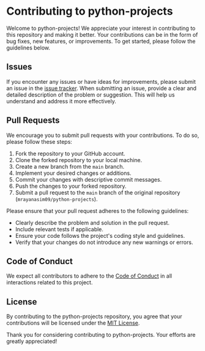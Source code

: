 # Contributing to python-projects

Welcome to python-projects! We appreciate your interest in contributing to this repository and making it better. Your contributions can be in the form of bug fixes, new features, or improvements. To get started, please follow the guidelines below.

## Issues

If you encounter any issues or have ideas for improvements, please submit an issue in the [issue tracker](https://github.com/mrayanasim/python-projects/issues). When submitting an issue, provide a clear and detailed description of the problem or suggestion. This will help us understand and address it more effectively.

## Pull Requests

We encourage you to submit pull requests with your contributions. To do so, please follow these steps:

1. Fork the repository to your GitHub account.
2. Clone the forked repository to your local machine.
3. Create a new branch from the `main` branch.
4. Implement your desired changes or additions.
5. Commit your changes with descriptive commit messages.
6. Push the changes to your forked repository.
7. Submit a pull request to the `main` branch of the original repository (`mrayanasim09/python-projects`).

Please ensure that your pull request adheres to the following guidelines:

- Clearly describe the problem and solution in the pull request.
- Include relevant tests if applicable.
- Ensure your code follows the project's coding style and guidelines.
- Verify that your changes do not introduce any new warnings or errors.

## Code of Conduct

We expect all contributors to adhere to the [Code of Conduct](CODE_OF_CONDUCT.md) in all interactions related to this project.

## License

By contributing to the python-projects repository, you agree that your contributions will be licensed under the [MIT License](LICENSE).

Thank you for considering contributing to python-projects. Your efforts are greatly appreciated!

